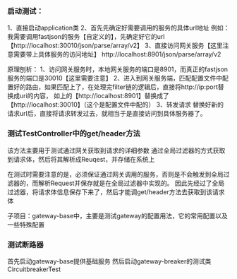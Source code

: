 ### 启动测试：
1、直接启动application类
2、首先先确定好需要调用的服务的具体url地址
    例如：我需要调用fastjson的服务【自定义的】，先确定好它的url【http://localhost:30010/json/parse/array/v2】
3、直接访问网关服务【这里注意需要带上具体服务的访问地址】
    http://localhost:8901/json/parse/array/v2
    

原理刨析：
1、访问网关服务时，本地网关服务的端口是8901，而真正的fastjson服务的端口是30010【这里需要注意】
2、进入到网关服务端，匹配配置文件中配置好的路由，如果匹配上了，在处理完filter链的逻辑后，直接将http://ip:port替换成uri的内容，
    如上的【http://localhost:8901】替换成了【http://localhost:30010】（这个是配置文件中配的）
3、转发请求
    替换好新的请求url后，直接将请求转发过去，就相当于是直接访问到具体服务器了。
    


### 测试TestController中的get/header方法
该方法主要用于测试通过网关获取到请求的详细参数
通过全局过滤器的方式获取到请求体，然后将其解析成Reuqest，并存储在系统上

在测试时需要注意的是，必须保证通过网关调用的服务，否则是不会触发到全局过滤器的，而解析Request并保存就是在全局过滤器中实现的。
因此先经过了全局过滤器，将请求体信息保存下来了，然后才能调get/header方法去获取到该请求体


子项目：gateway-base中，主要是测试gateway的配置用法，它的常用配置以及一些特殊配置



### 测试断路器
首先启动gateway-base提供基础服务
然后启动gateway-breaker的测试类CircuitbreakerTest